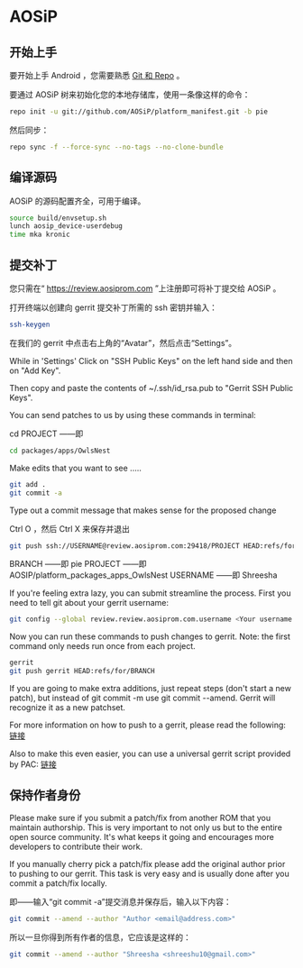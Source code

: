 AOSiP
===========

开始上手
---------------

要开始上手 Android ，您需要熟悉 [Git 和 Repo](http://source.android.com/source/using-repo.html) 。

要通过 AOSiP 树来初始化您的本地存储库，使用一条像这样的命令：

```bash
repo init -u git://github.com/AOSiP/platform_manifest.git -b pie
```
然后同步：
```bash
repo sync -f --force-sync --no-tags --no-clone-bundle
```

编译源码
---------------

AOSiP 的源码配置齐全，可用于编译。

```bash
source build/envsetup.sh
lunch aosip_device-userdebug
time mka kronic
```

## 提交补丁 ##

您只需在“ https://review.aosiprom.com ”上注册即可将补丁提交给 AOSiP 。

打开终端以创建向 gerrit 提交补丁所需的 ssh 密钥并输入：

```bash
ssh-keygen
```

在我们的 gerrit 中点击右上角的“Avatar”，然后点击“Settings”。

While in 'Settings' Click on "SSH Public Keys" on the left hand side and then on "Add Key".

Then copy and paste the contents of ~/.ssh/id_rsa.pub to "Gerrit SSH Public Keys".

You can send patches to us by using these commands in terminal:

cd PROJECT ——即
```bash
cd packages/apps/OwlsNest
```
Make edits that you want to see .....
```bash
git add .
git commit -a
```
Type out a commit message that makes sense for the proposed change

Ctrl O ，然后 Ctrl X 来保存并退出

```bash
git push ssh://USERNAME@review.aosiprom.com:29418/PROJECT HEAD:refs/for/BRANCH
```
BRANCH ——即 pie
PROJECT ——即 AOSIP/platform_packages_apps_OwlsNest
USERNAME ——即 Shreesha

If you're feeling extra lazy, you can submit streamline the process.  First you need to tell git about your gerrit username:
```bash
git config --global review.review.aosiprom.com.username <Your username registered at AOSiP gerrit>
```

Now you can run these commands to push changes to gerrit. Note: the first command only needs run once from each project.
```bash
gerrit
git push gerrit HEAD:refs/for/BRANCH
```

If you are going to make extra additions, just repeat steps (don't start a new patch), but instead of git commit -m
use git commit --amend. Gerrit will recognize it as a new patchset.

For more information on how to push to a gerrit, please read the
following: [链接](https://wiki.mahara.org/wiki/Developer_Area/Contributing_Code)

Also to make this even easier, you can use a universal gerrit script provided by PAC:
[链接](https://forum.xda-developers.com/showthread.php?t=2530388)

## 保持作者身份 ##
Please make sure if you submit a patch/fix from another ROM that you maintain authorship.
This is very important to not only us but to the entire open source community. It's what keeps it going and encourages more developers to 
contribute their work.

If you manually cherry pick a patch/fix please add the original author prior to pushing to our gerrit.
This task is very easy and is usually done after you commit a patch/fix locally.

即——输入“git commit -a”提交消息并保存后，输入以下内容：

```bash
git commit --amend --author "Author <email@address.com>"
```

所以一旦你得到所有作者的信息，它应该是这样的：

```bash
git commit --amend --author "Shreesha <shreeshu10@gmail.com>"
```


